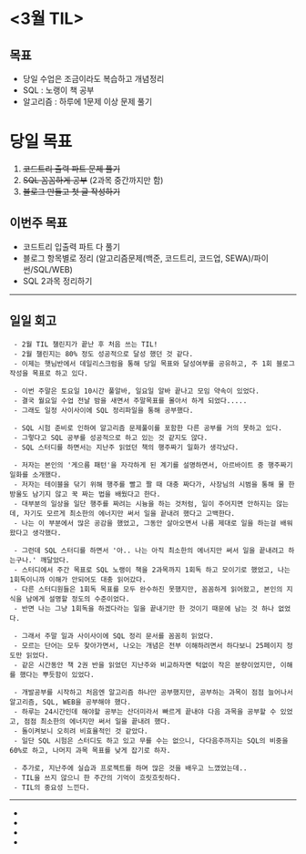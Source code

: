 # <3월 TIL>

## 목표
 - 당일 수업은 조금이라도 복습하고 개념정리
 - SQL : 노랭이 책 공부
 - 알고리즘 : 하루에 1문제 이상 문제 풀기 

# 당일 목표
1. ~~코드트리 출력 파트 문제 풀기~~
2. ~~SQL 꼼꼼하게 공부~~ (2과목 중간까지만 함)  
3. ~~블로그 만들고 첫 글 작성하기~~

## 이번주 목표
- 코드트리 입출력 파트 다 풀기
- 블로그 항목별로 정리 (알고리즘문제(백준, 코드트리, 코드업, SEWA)/파이썬/SQL/WEB)
- SQL 2과목 정리하기

---

## 일일 회고
```
 - 2월 TIL 챌린지가 끝난 후 처음 쓰는 TIL!
 - 2월 챌린지는 80% 정도 성공적으로 달성 했던 것 같다.
 - 이제는 햇님반에서 데일리스크럼을 통해 당일 목표와 달성여부를 공유하고, 주 1회 블로그 작성을 목표로 하고 있다.

 - 이번 주말은 토요일 10시간 풀알바, 일요일 알바 끝나고 모임 약속이 있었다.
 - 결국 월요일 수업 전날 밤을 새면서 주말목표를 몰아서 하게 되었다.....
 - 그래도 일정 사이사이에 SQL 정리파일을 통해 공부했다.

 - SQL 시험 준비로 인하여 알고리즘 문제풀이를 포함한 다른 공부를 거의 못하고 있다.
 - 그렇다고 SQL 공부를 성공적으로 하고 있는 것 같지도 않다.
 - SQL 스터디를 하면서는 지난주 읽었던 책의 행주짜기 일화가 생각났다.

 - 저자는 본인의 '게으름 패턴'을 자각하게 된 계기를 설명하면서, 아르바이트 중 행주짜기 일화를 소개했다.
 - 저자는 테이블을 닦기 위해 행주를 빨고 짤 때 대충 짜다가, 사장님의 시범을 통해 물 한방울도 남기지 않고 꾹 짜는 법을 배웠다고 한다. 
 - 대부분의 일상을 일단 행주를 짜려는 시늉을 하는 것처럼, 일이 주어지면 안하지는 않는데, 자기도 모르게 최소한의 에너지만 써서 일을 끝내려 했다고 고백한다.
 - 나는 이 부분에서 많은 공감을 했었고, 그동안 살아오면서 나름 제대로 일을 하는걸 배워왔다고 생각했다.

 - 그런데 SQL 스터디를 하면서 '아.. 나는 아직 최소한의 에너지만 써서 일을 끝내려고 하는구나.' 깨달았다.
 - 스터디에서 주간 목표로 SQL 노랭이 책을 2과목까지 1회독 하고 모이기로 했었고, 나는 1회독이니까 이해가 안되어도 대충 읽어갔다.
 - 다른 스터디원들은 1회독 목표를 모두 완수하진 못했지만, 꼼꼼하게 읽어왔고, 본인의 지식을 남에게 설명할 정도의 수준이었다.
 - 반면 나는 그냥 1회독을 하겠다라는 일을 끝내기만 한 것이기 때문에 남는 것 하나 없었다.

 - 그래서 주말 일과 사이사이에 SQL 정리 문서를 꼼꼼히 읽었다.
 - 모르는 단어는 모두 찾아가면서, 나오는 개념은 전부 이해하려면서 하다보니 25페이지 정도만 읽었다.
 - 같은 시간동안 책 2권 반을 읽었던 지난주와 비교하자면 턱없이 작은 분량이었지만, 이해를 했다는 뿌듯함이 있었다.

 - 개발공부를 시작하고 처음엔 알고리즘 하나만 공부했지만, 공부하는 과목이 점점 늘어나서 알고리즘, SQL, WEB을 공부해야 했다.
 - 하루는 24시간인데 해야할 공부는 산더미라서 빠르게 끝내야 다음 과목을 공부할 수 있었고, 점점 최소한의 에너지만 써서 일을 끝내려 했다.
 - 돌이켜보니 오히려 비효율적인 것 같았다.
 - 일단 SQL 시험은 스터디도 하고 있고 무를 수는 없으니, 다다음주까지는 SQL의 비중을 60%로 하고, 나머지 과목 목표를 낮게 잡기로 하자.

 - 추가로, 지난주에 실습과 프로젝트를 하며 많은 것을 배우고 느꼈었는데..
 - TIL을 쓰지 않으니 한 주간의 기억이 흐릿흐릿하다.
 - TIL의 중요성 느낀다.
```
---
- []()
- []()
- []()
- []()
